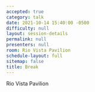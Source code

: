 ```yaml
---
accepted: true
category: talk
date: 2021-10-14 15:40:00 -0500
difficulty: null
layout: session-details
permalink: null
presenters: null
room: Rio Vista Pavilion
schedule-layout: full
sitemap: false
title: Break
---
```


Rio Vista Pavilion
